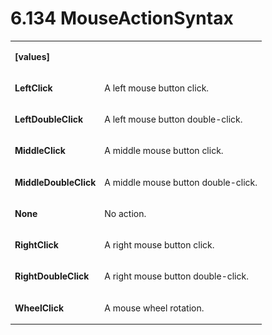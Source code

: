 <html dir="LTR" xmlns:mshelp="http://msdn.microsoft.com/mshelp" xmlns:ddue="http://ddue.schemas.microsoft.com/authoring/2003/5" xmlns:xlink="http://www.w3.org/1999/xlink" xmlns:tool="http://www.microsoft.com/tooltip"><body><input type="hidden" id="userDataCache" class="userDataStyle"><input type="hidden" id="hiddenScrollOffset"><img id="dropDownImage" style="display:none; height:0; width:0;" src="../local/drpdown.gif"><img id="dropDownHoverImage" style="display:none; height:0; width:0;" src="../local/drpdown_orange.gif"><img id="collapseImage" style="display:none; height:0; width:0;" src="../local/collapse.gif"><img id="expandImage" style="display:none; height:0; width:0;" src="../local/exp.gif"><img id="collapseAllImage" style="display:none; height:0; width:0;" src="../local/collall.gif"><img id="expandAllImage" style="display:none; height:0; width:0;" src="../local/expall.gif"><img id="copyImage" style="display:none; height:0; width:0;" src="../local/copycode.gif"><img id="copyHoverImage" style="display:none; height:0; width:0;" src="../local/copycodeHighlight.gif"><div id="header"><h1 class="heading">6.134 MouseActionSyntax</h1></div><div id="mainSection"><div id="mainBody"><div id="allHistory" class="saveHistory" onsave="saveAll()" onload="loadAll()"></div>




<p xmlns:wsd="http://wsdev.schemas.microsoft.com/authoring/2008/2" xmlns:msxsl="urn:schemas-microsoft-com:xslt" xmlns:script="urn:script" xmlns:build="urn:build">
<div id="sectionSection0" class="section" name="collapseableSection"><content xmlns="http://ddue.schemas.microsoft.com/authoring/2003/5" xmlns:wsd="http://wsdev.schemas.microsoft.com/authoring/2008/2" xmlns:msxsl="urn:schemas-microsoft-com:xslt" xmlns:script="urn:script" xmlns:build="urn:build">
				</content></div><div id="sectionSection1" class="section" name="collapseableSection"><content xmlns="http://ddue.schemas.microsoft.com/authoring/2003/5" xmlns:wsd="http://wsdev.schemas.microsoft.com/authoring/2008/2" xmlns:msxsl="urn:schemas-microsoft-com:xslt" xmlns:script="urn:script" xmlns:build="urn:build">
					<p xmlns=""><b></b></p><table class="ProtocolAuthoredTable" xmlns=""><tr>
								<td>
									<p>
										<b>[values]</b>
									</p>
								</td>
								<td>
								</td>
							</tr><tr>
							<td>
								<p>
									<b>LeftClick</b>
								</p>
							</td>
							<td>
								<p>A left mouse button click.</p>
							</td>
						</tr><tr>
							<td>
								<p>
									<b>LeftDoubleClick</b>
								</p>
							</td>
							<td>
								<p>A left mouse button double-click.</p>
							</td>
						</tr><tr>
							<td>
								<p>
									<b>MiddleClick</b>
								</p>
							</td>
							<td>
								<p>A middle mouse button click.</p>
							</td>
						</tr><tr>
							<td>
								<p>
									<b>MiddleDoubleClick</b>
								</p>
							</td>
							<td>
								<p>A middle mouse button double-click.</p>
							</td>
						</tr><tr>
							<td>
								<p>
									<b>None</b>
								</p>
							</td>
							<td>
								<p>No action.</p>
							</td>
						</tr><tr>
							<td>
								<p>
									<b>RightClick</b>
								</p>
							</td>
							<td>
								<p>A right mouse button click.</p>
							</td>
						</tr><tr>
							<td>
								<p>
									<b>RightDoubleClick</b>
								</p>
							</td>
							<td>
								<p>A right mouse button double-click.</p>
							</td>
						</tr><tr>
							<td>
								<p>
									<b>WheelClick</b>
								</p>
							</td>
							<td>
								<p>A mouse wheel rotation.</p>
							</td>
						</tr></table>
				</content></div><!--[if gte IE 5]>
			<tool:tip element="languageFilterToolTip" avoidmouse="false"/>
		<![endif]--></div><a name="feedback"></a><span></span></div></body></html>